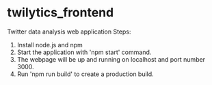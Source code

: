 # twilytics_frontend
Twitter data analysis web application
Steps:
1. Install node.js and npm
2. Start the application with 'npm start' command.
3. The webpage will be up and running on localhost and port number 3000.
4. Run 'npm run build' to create a production build.
